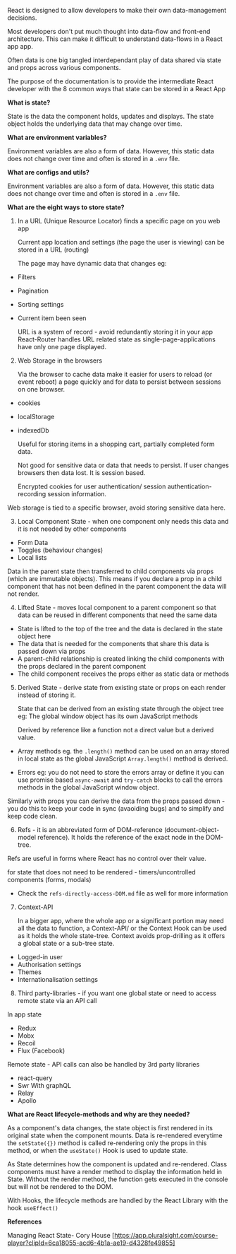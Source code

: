 React is designed to allow developers to make their own data-management decisions.

Most developers don't put much thought into data-flow and front-end architecture. This can make it difficult to understand data-flows in a React app app.

Often data is one big tangled interdependant play of data shared via state and props across various components.

The purpose of the documentation is to provide the intermediate React developer with the 8 common ways that state can be stored in a React App

**What is state?**

State is the data the component holds, updates and displays. The state object holds the underlying data that may change over time.

**What are environment variables?**

Environment variables are also a form of data. However, this static data does not change over time and often is stored in a `.env` file.

**What are configs and utils?**

Environment variables are also a form of data. However, this static data does not change over time and often is stored in a `.env` file.

**What are the eight ways to store state?**

1. In a URL (Unique Resource Locator) finds a specific page on you web app

   Current app location and settings (the page the user is viewing) can be stored in a URL (routing)

   The page may have dynamic data that changes
   eg:

- Filters
- Pagination
- Sorting settings

- Current item been seen

  URL is a system of record - avoid redundantly storing it in your app
  React-Router handles URL related state as single-page-applications have only one page displayed.

2. Web Storage in the browsers

   Via the browser to cache data make it easier for users to reload (or event reboot) a page quickly and for data to persist between sessions on one browser.

- cookies
- localStorage
- indexedDb

  Useful for storing items in a shopping cart, partially completed form data.

  Not good for sensitive data or data that needs to persist. If user changes browsers then data lost. It is session based.

  Encrypted cookies for user authentication/ session authentication-recording session information.

Web storage is tied to a specific browser, avoid storing sensitive data here.

3. Local Component State - when one component only needs this data and it is not needed by other components

- Form Data
- Toggles (behaviour changes)
- Local lists

Data in the parent state then transferred to child components via props (which are immutable objects). This means if you declare a prop in a child component that has not been defined in the parent component the data will not render.

4. Lifted State - moves local component to a parent component so that data can be reused in different components that need the same data

- State is lifted to the top of the tree and the data is declared in the state object here
- The data that is needed for the components that share this data is passed down via props
- A parent-child relationship is created linking the child components with the props declared in the parent component
- The child component receives the props either as static data or methods

5. Derived State - derive state from existing state or props on each render instead of storing it.

   State that can be derived from an existing state through the object tree eg: The global window object has its own JavaScript methods

   Derived by reference like a function not a direct value but a derived value.

- Array methods eg. the `.length()` method can be used on an array stored in local state as the global JavaScript `Array.length()` method is derived.

- Errors eg: you do not need to store the errors array or define it you can use promise based `async-await` and `try-catch` blocks to call the errors methods in the global JavaScript window object.

Similarly with props you can derive the data from the props passed down - you do this to keep your code in sync (avaoiding bugs) and to simplify and keep code clean.

6. Refs - it is an abbreviated form of DOM-reference (document-object-model reference). It holds the reference of the exact node in the DOM-tree.

Refs are useful in forms where React has no control over their value.

for state that does not need to be rendered - timers/uncontrolled components (forms, modals)

- Check the `refs-directly-access-DOM.md` file as well for more information

7. Context-API

   In a bigger app, where the whole app or a significant portion may need all the data to function, a Context-API/ or the Context Hook can be used as it holds the whole state-tree. Context avoids prop-drilling as it offers a global state or a sub-tree state.

- Logged-in user
- Authorisation settings
- Themes
- Internationalisation settings

8. Third party-libraries - if you want one global state or need to access remote state via an API call

In app state

- Redux
- Mobx
- Recoil
- Flux (Facebook)

Remote state - API calls can also be handled by 3rd party libraries

- react-query
- Swr
  With graphQL
- Relay
- Apollo

**What are React lifecycle-methods and why are they needed?**

As a component's data changes, the state object is first rendered in its original state when the component mounts. Data is re-rendered everytime the `setState({})` method is called re-rendering only the props in this method, or when the `useState()` Hook is used to update state.

As State determines how the component is updated and re-rendered. Class components must have a render method to display the information held in State. Without the render method, the function gets executed in the console but will not be rendered to the DOM.

With Hooks, the lifecycle methods are handled by the React Library with the hook `useEffect()`

**References**

Managing React State- Cory House [https://app.pluralsight.com/course-player?clipId=6ca18055-acd6-4b1a-ae19-d4328fe49855]
